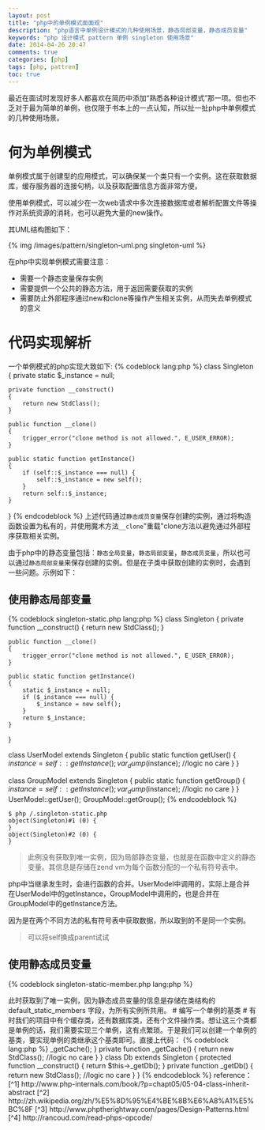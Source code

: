 ```yaml
---
layout: post
title: "php中的单例模式面面观"
description: "php语言中单例设计模式的几种使用场景，静态局部变量，静态成员变量"
keywords: "php 设计模式 pattern 单例 singleton 使用场景"
date: 2014-04-26 20:47
comments: true
categories: [php]
tags: [php, pattren]
toc: true
---
```

最近在面试时发现好多人都喜欢在简历中添加“熟悉各种设计模式”那一项。但也不乏对于最为简单的单例，也仅限于书本上的一点认知，所以扯一扯php中单例模式的几种使用场景。
<!-- more -->

# 何为单例模式 #
单例模式属于创建型的应用模式，可以确保某一个类只有一个实例。这在获取数据库，缓存服务器的连接句柄，以及获取配置信息方面非常方便。

使用单例模式，可以减少在一次web请求中多次连接数据库或者解析配置文件等操作对系统资源的消耗，也可以避免大量的new操作。

其UML结构图如下：

{% img /images/pattern/singleton-uml.png singleton-uml %}

在php中实现单例模式需要注意：

* 需要一个静态变量保存实例
* 需要提供一个公共的静态方法，用于返回需要获取的实例
* 需要防止外部程序通过new和clone等操作产生相关实例，从而失去单例模式的意义

# 代码实现解析 #
一个单例模式的php实现大致如下:
{% codeblock lang:php %}
class Singleton
{
    private static $_instance = null;

    private function __construct()
    {
        return new StdClass();
    }

    public function __clone()
    {
        trigger_error("clone method is not allowed.", E_USER_ERROR);
    }

    public static function getInstance()
    {
        if (self::$_instance === null) {
            self::$_instance = new self();
        }
        return self::$_instance;
    }
}
{% endcodeblock %}
上述代码通过`静态成员变量`保存创建的实例，通过将构造函数设置为私有的，并使用魔术方法`__clone`"重载"clone方法以避免通过外部程序获取相关实例。

由于php中的静态变量包括：`静态全局变量`，`静态局部变量`，`静态成员变量`，所以也可以通过`静态局部变量`来保存创建的实例。但是在子类中获取创建的实例时，会遇到一些问题。示例如下：

## 使用静态局部变量 ##
{% codeblock singleton-static.php lang:php %}
class Singleton
{
    private function __construct()
    {
        return new StdClass();
    }

    public function __clone()
    {
        trigger_error("clone method is not allowed.", E_USER_ERROR);
    }

    public static function getInstance()
    {
        static $_instance = null;
        if ($_instance === null) {
            $_instance = new self();
        }
        return $_instance;
    }
}

class UserModel extends Singleton
{
    public static function getUser()
    {
        $instance = self::getInstance();
        var_dump($instance);
        //logic no care
    }
}

class GroupModel extends Singleton
{
    public static function getGroup()
    {
        $instance = self::getInstance();
        var_dump($instance);
        //logic no care
    }
}
UserModel::getUser();
GroupModel::getGroup();
{% endcodeblock %}

    $ php /.singleton-static.php
    object(Singleton)#1 (0) {
    }
    object(Singleton)#2 (0) {
    }

> 此例没有获取到唯一实例，因为局部静态变量，也就是在函数中定义的静态变量。其信息是存储在zend vm为每个函数分配的一个私有符号表中。

php中当继承发生时，会进行函数的合并。UserModel中调用的，实际上是合并在UserModel中的getInstance，GroupModel中调用的，也是合并在GroupModel中的getInstance方法。

因为是在两个不同方法的私有符号表中获取数据，所以取到的不是同一个实例。

> 可以将self换成parent试试

## 使用静态成员变量 ##
{% codeblock singleton-static-member.php lang:php %}
<?php
class Singleton
{
    private static $_instance = null;

    private function __construct()
    {
        return new StdClass();
    }

    public function __clone()
    {
        trigger_error("clone method is not allowed.", E_USER_ERROR);
    }

    public static function getInstance()
    {
        if (self::$_instance === null) {
            self::$_instance = new self();
        }
        return self::$_instance;
    }
}

class UserModel extends Singleton
{
    public static function getUser()
    {
        $instance = self::getInstance();
        var_dump($instance);
        //logic no care
    }
}

class GroupModel extends Singleton
{
    public static function getGroup()
    {
        $instance = self::getInstance();
        var_dump($instance);
        //logic no care
    }
}
UserModel::getUser();
GroupModel::getGroup();
{% endcodeblock %}

    $ php /.singleton-static-member.php
    object(Singleton)#1 (0) {
    }
    object(Singleton)#1 (0) {
    }

> 此时获取到了唯一实例，因为静态成员变量的信息是存储在类结构的 default_static_members 字段，为所有实例所共用。

# 编写一个单例的基类 #
有时我们的项目中有个缓存类，还有数据库类，还有个文件操作类。想让这三个类都是单例的话，我们需要实现三个单例，这有点繁琐。于是我们可以创建一个单例的基类，要实现单例的类继承这个基类即可。直接上代码：

{% codeblock lang:php %}
<?php
class Singleton
{
    private static $_instances = array();

    protected function __construct()
    {
    }

    final public function __clone()
    {
        trigger_error("clone method is not allowed.", E_USER_ERROR);
    }

    final public static function getInstance()
    {
        $c = get_called_class();

        if(!isset(self::$_instances[$c])) {
            self::$_instances[$c] = new $c;
        }

        return self::$_instances[$c];
    }
}
{% endcodeblock %}

可以这样进行调用。

{% codeblock lang:php %}
class Cache extends Singleton
{
    protected function __construct()
    {
        return $this->_getCache();
    }

    private function _getCache()
    {
        return new StdClass();
        //logic no care
    }
}

class Db extends Singleton
{
    protected function __construct()
    {
        return $this->_getDb();
    }

    private function _getDb()
    {
        return new StdClass();
        //logic no care
    }
}
{% endcodeblock %}

reference：

[^1] http://www.php-internals.com/book/?p=chapt05/05-04-class-inherit-abstract

[^2] http://zh.wikipedia.org/zh/%E5%8D%95%E4%BE%8B%E6%A8%A1%E5%BC%8F

[^3] http://www.phptherightway.com/pages/Design-Patterns.html

[^4] http://rancoud.com/read-phps-opcode/
